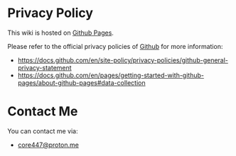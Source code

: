 # Privacy Policy
This wiki is hosted on [Github Pages](https://pages.github.com/).

Please refer to the official privacy policies of [Github](https://github.com/github) for more information:

- https://docs.github.com/en/site-policy/privacy-policies/github-general-privacy-statement
- https://docs.github.com/en/pages/getting-started-with-github-pages/about-github-pages#data-collection

# Contact Me
You can contact me via:

- [core447@proton.me](mailto:core447@proton.me)